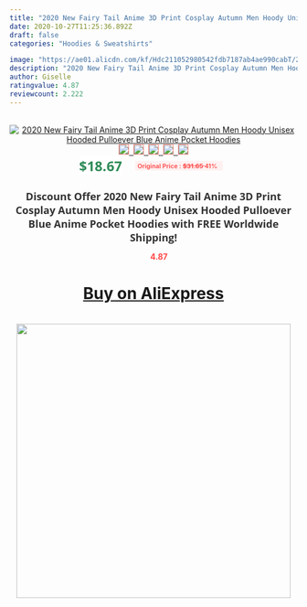 ```yaml
---
title: "2020 New Fairy Tail Anime 3D Print Cosplay Autumn Men Hoody Unisex Hooded Pulloever Blue Anime Pocket Hoodies"
date: 2020-10-27T11:25:36.892Z
draft: false
categories: "Hoodies & Sweatshirts"

image: "https://ae01.alicdn.com/kf/Hdc211052980542fdb7187ab4ae990cabT/2020-New-Fairy-Tail-Anime-3D-Print-Cosplay-Autumn-Men-Hoody-Unisex-Hooded-Pulloever-Blue-Anime.jpg"
description: "2020 New Fairy Tail Anime 3D Print Cosplay Autumn Men Hoody Unisex Hooded Pulloever Blue Anime Pocket Hoodies"
author: Giselle
ratingvalue: 4.87
reviewcount: 2.222
---
```

<br>
<div style="text-align: center;">
<a href="https://s.click.aliexpress.com/e/_97EWih" target="_blank" rel="nofollow noopener noreferrer"><img alt="2020 New Fairy Tail Anime 3D Print Cosplay Autumn Men Hoody Unisex Hooded Pulloever Blue Anime Pocket Hoodies" class="magnifier-image" src="https://ae01.alicdn.com/kf/Hdc211052980542fdb7187ab4ae990cabT/2020-New-Fairy-Tail-Anime-3D-Print-Cosplay-Autumn-Men-Hoody-Unisex-Hooded-Pulloever-Blue-Anime.jpg_640x640.jpg">
<br>
<img style="border:1px solid salmon" src="https://ae01.alicdn.com/kf/Hdc211052980542fdb7187ab4ae990cabT/2020-New-Fairy-Tail-Anime-3D-Print-Cosplay-Autumn-Men-Hoody-Unisex-Hooded-Pulloever-Blue-Anime.jpg_120x120.jpg">&nbsp;&nbsp;<img style="border:1px solid salmon" src="https://ae01.alicdn.com/kf/Hfafc4bde744147c99145903ea6dbe3cep/2020-New-Fairy-Tail-Anime-3D-Print-Cosplay-Autumn-Men-Hoody-Unisex-Hooded-Pulloever-Blue-Anime.jpg_120x120.jpg">&nbsp;&nbsp;<img style="border:1px solid salmon" src="https://ae01.alicdn.com/kf/H0e76b262a72b4d6f9041cb7e0be08c11O/2020-New-Fairy-Tail-Anime-3D-Print-Cosplay-Autumn-Men-Hoody-Unisex-Hooded-Pulloever-Blue-Anime.jpg_120x120.jpg">&nbsp;&nbsp;<img style="border:1px solid salmon" src="_120x120.jpg">&nbsp;&nbsp;<img style="border:1px solid salmon" src="https://ae01.alicdn.com/kf/Hc3fa2e5208bf4a0da80a1c4e8529ae8db/2020-New-Fairy-Tail-Anime-3D-Print-Cosplay-Autumn-Men-Hoody-Unisex-Hooded-Pulloever-Blue-Anime.jpg_120x120.jpg"></a></div><br0>
<div style="text-align: center;"><span style="background-color: white; border: 0px; box-sizing: border-box; color: seagreen; display: inline-block; font-family: &quot;open sans&quot; , &quot;arial&quot; , &quot;helvetica&quot; , sans-serif , &quot;heiti&quot;; font-size: 24px; font-stretch: inherit; font-weight: 700; line-height: inherit; margin: 0px 10px 0px 0px; padding: 0px; vertical-align: middle;">$18.67 </span>
<span style="background: rgb(255 , 241 , 241); border-radius: 3px; border: 0px; box-sizing: border-box; color: #ff4747; display: inline-block; font-family: inherit; font-size: 12px; font-stretch: inherit; font-style: inherit; font-variant: inherit; font-weight: 600; line-height: inherit; margin: 0px; padding: 2px 5px; transform: scale(0.9); vertical-align: middle;">Original Price : <b style="text-decoration: line-through;">$31.65 </b> 41%&nbsp;&nbsp;</span></div>
<h1 style="color: #333333; display: inline-block; font-family: &quot;open sans&quot; , &quot;arial&quot; , &quot;helvetica&quot; , sans-serif , &quot;heiti&quot;; font-size: 18px; font-stretch: inherit; font-weight: 700; text-align: center;">Discount Offer 2020 New Fairy Tail Anime 3D Print Cosplay Autumn Men Hoody Unisex Hooded Pulloever Blue Anime Pocket Hoodies with FREE Worldwide Shipping!</h1>
<div style="color: #ff4747; text-align: center;">
<img src="https://4.bp.blogspot.com/-M0ZcTcb-5uY/XleCXlxnR4I/AAAAAAAAAEc/OrjgMkXV1oMQFaCRZj5HQwOCBcu3w1FegCPcBGAYYCw/s1600/star.png" style="height: 15px;">&nbsp;<b>4.87</b></div>
<div class="button_cont" align="center"><a class="buynow_a" href="https://s.click.aliexpress.com/e/_97EWih" target="_blank" rel="nofollow noopener noreferrer"><H1>Buy on AliExpress</H1></a></div><br>
<div class="separator" style="clear: both; text-align: center;">
<img src="https://lh3.googleusercontent.com/-pTy5HemUv9M/XlePHvY0dAI/AAAAAAAAAE4/0nX5iRUoIWY8eMW9Dpxeirr157OZliDIgCLcBGAsYHQ/s1600/badge.gif" width="480">
</div>
